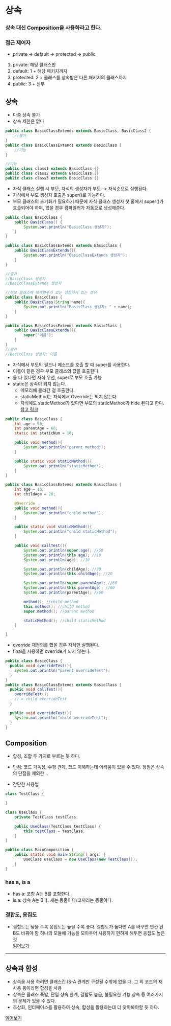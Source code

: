 # 상속

### 상속 대신 Composition을 사용하라고 한다.

### 접근 제어자

- private -> default -> protected -> public

1. private: 해당 클래스만
2. default: 1 + 해당 패키지까지
3. protected: 2 + 클래스를 상속받은 다른 패키지의 클래스까지
4. public: 3 + 전부

## 상속

- 다중 상속 불가
- 상속 제한은 없다

```java
public class BasicClassExtends extends BasicClass, BasicClass2 {
    //불가
}
public class BasicClassExtends extends BasicClass {
    //가능
}

//가능
public class class1 extends BasicClass {}
public class class2 extends BasicClass {}
public class class3 extends BasicClass {}
```

- 자식 클래스 실행 시 부모, 자식의 생성자가 부모 -> 자식순으로 실행된다.
- 자식에서 부모 생성자 호출은 super()로 가능하다.
- 부모 클래스의 초기화가 필요하기 때문에 자식 클래스 생성자 첫 줄에서 super()가 호출되어야 하며, 없을 경우 컴파일러가 자동으로 생성해준다.

```java
public class BasicClass {
    public BasicClass() {
        System.out.println("BasicClass 생성자");
    }
}

public class BasicClassExtends extends BasicClass {
    public BasicClassExtends(){
        System.out.println("BasicClassExtends 생성자");
    }
}

//결과
//BasicClass 생성자
//BasicClassExtends 생성자

//부모 클래스에 매개변수가 있는 생성자가 있는 경우
public class BasicClass {
    public BasicClass(String name){
        System.out.println("BasicClass 생성자: " + name);
    }
}

public class BasicClassExtends extends BasicClass {
    public BasicClassExtends(){
        super("이름");
    }
}
//결과
//BasicClass 생성자: 이름
```

- 자식에서 부모의 필드나 메소드를 호출 할 때 super를 사용한다.
- 이름이 같은 경우 부모 클래스의 값을 호출한다.
- 둘 다 있다면 자식 우선, super로 부모 호출 가능
- static은 상속이 되지 않는다.
  - 메모리에 올라간 걸 호출한다.
  - staticMethod는 자식에서 Override는 되지 않는다.
  - 자식에도 staticMethod가 있다면 부모의 staticMethod가 hide 된다고 한다.
    <br>[참고 링크](https://jinyoungchoi95.tistory.com/16)

```java
public class BasicClass {
    int age = 50;
    int parentAge = 60;
    static int staticNum = 10;

    public void method(){
        System.out.println("parent method");
    }

    public static void staticMethod(){
        System.out.println("staticMethod");
    }
}

public class BasicClassExtends extends BasicClass {
    int age = 10;
    int childAge = 20;

    @Override
    public void method(){
        System.out.println("child method");
    }

    public static void staticMethod(){
        System.out.println("child staticMethod");
    }

    public void callTest(){
        System.out.println(super.age); //50
        System.out.println(this.age); //10
        System.out.println(age); //10

        System.out.println(childAge); //20
        System.out.println(this.childAge); //20

        System.out.println(super.parentAge); //60
        System.out.println(this.parentAge); //60
        System.out.println(parentAge); //60

        method(); //child method
        this.method(); //child method
        super.method(); //parent method

        staticMethod(); //child staticMethod
    }

}
```

- override 재정의를 했을 경우 자식만 실행된다.
- final을 사용하면 override가 되지 않는다.

```java
public class BasicClass {
  public void overrideTest(){
    System.out.println("parent overrideTest");
  }
}
public class BasicClassExtends extends BasicClass {
  public void callTest(){
    overrideTest();
    //-> child overrideTest
  }

  public void overrideTest(){
    System.out.println("child overrideTest");
  }
}
```

## Composition

- 합성, 조합 두 가지로 부르는 듯 하다.
- 단점: 코드 가독성, 수평 관계, 코드 이해하는데 어려움이 있을 수 있다. 장점은 상속의 단점을 제외한 ..

- 간단한 사용법

```java
class TestClass {

}

class UseClass {
    private TestClass testClass;

    public UseClass(TestClass testClass) {
        this.testClass = testClass;
    }
}

public class MainComposition {
    public static void main(String[] args) {
        UseClass useClass = new UseClass(new TestClass());
    }
}
```

### has a, is a

- has a: 포함 A는 B를 포함한다.
- is a: 상속 A는 B다. 새는 동물이다/코끼리는 동물이다.

### 결합도, 응집도

- 결합도는 낮을 수록 응집도는 높을 수록 좋다.
  결합도가 높다면 A를 바꾸면 연관 된 B도 바꿔야 함
  하나의 모듈에 기능을 모아두어 사용하기 편하게 해두면 응집도 높은 것<br>
  [읽어보기](https://madplay.github.io/post/coupling-and-cohesion-in-software-engineering)

---

## 상속과 합성

- 상속을 사용 하려면 클래스간 IS-A 관계만 구성될 수밖에 없을 때, 그 외 코드의 재사용 등이라면 합성을 사용
- 상속은 클래스 폭발, 단일 상속 한계, 결합도 높음, 불필요한 기능 상속 등 여러가지의 문제가 있을 수 있다.
- 추상화, 인터페이스를 활용하여 상속, 합성을 활용하는데 더 찾아봐야할 듯 하다.

[읽어보기](https://inpa.tistory.com/entry/OOP-%F0%9F%92%A0-%EA%B0%9D%EC%B2%B4-%EC%A7%80%ED%96%A5%EC%9D%98-%EC%83%81%EC%86%8D-%EB%AC%B8%EC%A0%9C%EC%A0%90%EA%B3%BC-%ED%95%A9%EC%84%B1Composition-%EC%9D%B4%ED%95%B4%ED%95%98%EA%B8%B0)
